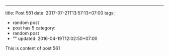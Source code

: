 ---
title: Post 561
date: 2017-07-21T13:57:13+07:00
tags:
  - random post
  - post has 5
category:
  - random post
  - ""
updated: 2016-04-19T12:02:50+07:00

This is content of post 561